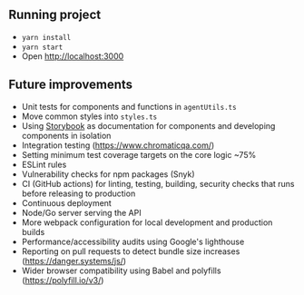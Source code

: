## Running project
- `yarn install`
- `yarn start`
- Open [http://localhost:3000](http://localhost:3000)


## Future improvements
- Unit tests for components and functions in `agentUtils.ts`
- Move common styles into `styles.ts`
- Using [Storybook](https://storybook.js.org/) as documentation for components and developing components in isolation
- Integration testing (https://www.chromaticqa.com/)
- Setting minimum test coverage targets on the core logic ~75%
- ESLint rules
- Vulnerability checks for npm packages (Snyk)
- CI (GitHub actions) for linting, testing, building, security checks that runs before releasing to production
- Continuous deployment
- Node/Go server serving the API
- More webpack configuration for local development and production builds
- Performance/accessibility audits using Google's lighthouse
- Reporting on pull requests to detect bundle size increases (https://danger.systems/js/)
- Wider browser compatibility using Babel and polyfills (https://polyfill.io/v3/)
